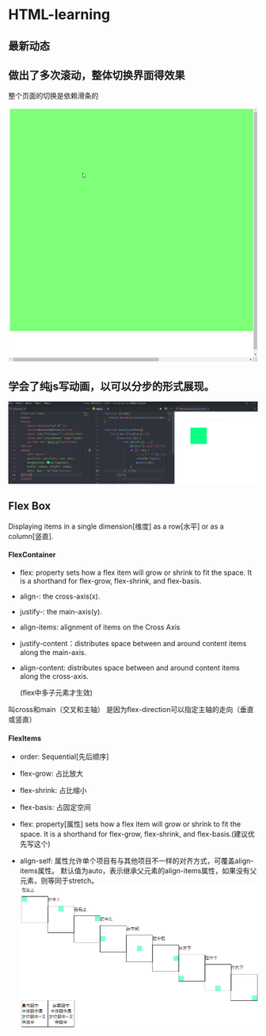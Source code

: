 # HTML-learning
## 最新动态

## 做出了多次滚动，整体切换界面得效果

整个页面的切换是依赖滑条的

<img src='./swicher.gif'>

## 学会了纯js写动画，以可以分步的形式展现。
<img src="./MoveAnimation.gif">

## Flex Box

Displaying items in a single dimension[维度]
as a row[水平] or as a column[竖直].

#### FlexContainer

* flex: property sets how a flex item will grow or
  shrink to fit the space. It is a shorthand for
  flex-grow, flex-shrink, and flex-basis.

* align-: the cross-axis(x).  

* justify-: the main-axis(y).

* align-items: alignment of items on the Cross Axis

* justify-content：distributes space between and
  around content items along the main-axis.

* align-content: distributes space between and
  around content items along the cross-axis.

  (flex中多子元素才生效)

叫cross和main（交叉和主轴）
是因为flex-direction可以指定主轴的走向（垂直或竖直）

#### FlexItems

* order: Sequential[先后顺序]

* flex-grow: 占比放大

* flex-shrink: 占比缩小

* flex-basis: 占固定空间

* flex: property[属性] sets how a flex item will grow or
  shrink to fit the space. It is a shorthand for
  flex-grow, flex-shrink, and flex-basis.(建议优先写这个)

* align-self: 属性允许单个项目有与其他项目不一样的对齐方式，可覆盖align-items属性。
  默认值为auto，表示继承父元素的align-items属性，如果没有父元素，则等同于stretch。
  <img src='./FlexBox.png'>
